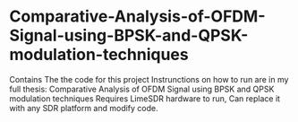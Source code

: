 # Comparative-Analysis-of-OFDM-Signal-using-BPSK-and-QPSK-modulation-techniques
Contains The the code for this project
Instrunctions on how to run are in my full thesis: Comparative Analysis of OFDM Signal using BPSK and QPSK modulation techniques
Requires LimeSDR hardware to run, Can replace it with any SDR platform and modify code.
